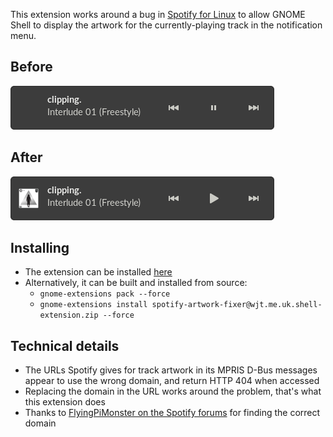 This extension works around a bug in [Spotify for
Linux](https://www.spotify.com/us/download/linux/) to allow GNOME Shell to
display the artwork for the currently-playing track in the notification menu.

## Before

!["Now Playing" notification without artwork](./gnome-spotify-without-artwork.png)

## After

!["Now Playing" notification with artwork](./gnome-spotify-with-artwork.png)

## Installing
 - The extension can be installed [here](https://extensions.gnome.org/extension/4055/spotify-artwork-fixer/)
 - Alternatively, it can be built and installed from source:
   - `gnome-extensions pack --force`
   - `gnome-extensions install spotify-artwork-fixer@wjt.me.uk.shell-extension.zip --force`

## Technical details
 - The URLs Spotify gives for track artwork in its MPRIS D-Bus messages appear to
use the wrong domain, and return HTTP 404 when accessed
 - Replacing the domain in the URL works around the problem, that's what this extension does
 - Thanks to [FlyingPiMonster on the Spotify forums](https://community.spotify.com/t5/Desktop-Linux/Album-art-missing-from-notifications/m-p/4985666/highlight/true#M19705) for finding the correct domain



